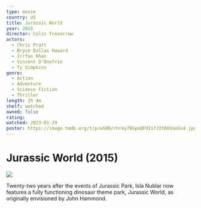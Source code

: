 ```yaml
---
type: movie
country: US
title: Jurassic World
year: 2015
director: Colin Trevorrow
actors:
  - Chris Pratt
  - Bryce Dallas Howard
  - Irrfan Khan
  - Vincent D'Onofrio
  - Ty Simpkins
genre:
  - Action
  - Adventure
  - Science Fiction
  - Thriller
length: 2h 4m
shelf: watched
owned: false
rating:
watched: 2023-01-29
poster: https://image.tmdb.org/t/p/w500/rhr4y79GpxQF9IsfJItRXVaoGs4.jpg
---
```


# Jurassic World (2015)

![](https://image.tmdb.org/t/p/w500/rhr4y79GpxQF9IsfJItRXVaoGs4.jpg)

Twenty-two years after the events of Jurassic Park, Isla Nublar now features a fully functioning dinosaur theme park, Jurassic World, as originally envisioned by John Hammond.